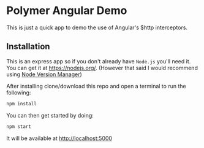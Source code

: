 # Polymer Angular Demo
This is just a quick app to demo the use of Angular's $http interceptors.

## Installation
This is an express app so if you don't already have `Node.js` you'll need it. You can get it at https://nodejs.org/. (However that said I would recommend using [Node Version Manager](https://github.com/creationix/nvm))

After installing clone/download this repo and open a terminal to run the following:

```bash
npm install
```

You can then get started by doing:
```bash
npm start
```

It will be available at [http://localhost:5000](http://localhost:5000)